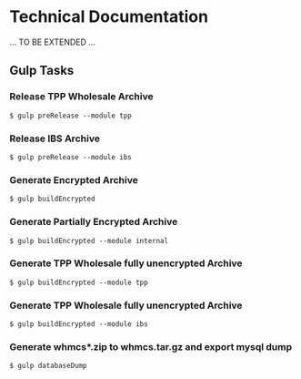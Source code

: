 # Technical Documentation

... TO BE EXTENDED ...

## Gulp Tasks

### Release TPP Wholesale Archive

`$ gulp preRelease --module tpp`

### Release IBS Archive

`$ gulp preRelease --module ibs`

### Generate Encrypted Archive

`$ gulp buildEncrypted`

### Generate Partially Encrypted Archive

`$ gulp buildEncrypted --module internal`

### Generate TPP Wholesale fully unencrypted Archive

`$ gulp buildEncrypted --module tpp`

### Generate TPP Wholesale fully unencrypted Archive

`$ gulp buildEncrypted --module ibs`

### Generate whmcs*.zip to whmcs.tar.gz and export mysql dump

`$ gulp databaseDump`